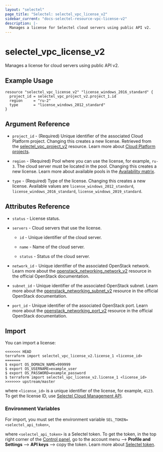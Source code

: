 ```yaml
---
layout: "selectel"
page_title: "Selectel: selectel_vpc_license_v2"
sidebar_current: "docs-selectel-resource-vpc-license-v2"
description: |-
  Manages a license for Selectel cloud servers using public API v2.
---
```


# selectel\_vpc\_license_v2

Manages a license for cloud servers using public API v2.

## Example Usage

```hcl
resource "selectel_vpc_license_v2" "license_windows_2016_standard" {
  project_id = selectel_vpc_project_v2.project_1.id
  region     = "ru-2"
  type       = "license_windows_2012_standard"
}
```

## Argument Reference

* `project_id` - (Required) Unique identifier of the associated Cloud Platform project. Changing this creates a new license. Retrieved from the [selectel_vpc_project_v2](https://registry.terraform.io/providers/selectel/selectel/latest/docs/resources/vpc_project_v2) resource. Learn more about [Cloud Platform projects](https://docs.selectel.ru/cloud/servers/about/projects/).

* `region` - (Required) Pool where you can use the license, for example, `ru-3`. The cloud server must be located in the pool. Changing this creates a new license. Learn more about available pools in the [Availability matrix](https://docs.selectel.ru/control-panel-actions/availability-matrix/).

* `type` - (Required) Type of the license. Changing this creates a new license. Available values are `license_windows_2012_standard`, `license_windows_2016_standard`, `license_windows_2019_standard`.

## Attributes Reference

* `status` - License status.

* `servers` - Cloud servers that use the license.

  * `id` - Unique identifier of the cloud server.

  * `name` - Name of the cloud server.

  * `status` - Status of the cloud server.

* `network_id` - Unique identifier of the associated OpenStack network. Learn more about the [openstack_networking_network_v2](https://registry.terraform.io/providers/terraform-provider-openstack/openstack/latest/docs/data-sources/networking_network_v2) resource in the official OpenStack documentation.

* `subnet_id` - Unique identifier of the associated OpenStack subnet. Learn more about the [openstack_networking_subnet_v2](https://registry.terraform.io/providers/terraform-provider-openstack/openstack/latest/docs/data-sources/networking_subnet_v2) resource in the official OpenStack documentation.

* `port_id` - Unique identifier of the associated OpenStack port. Learn more about the [openstack_networking_port_v2](https://registry.terraform.io/providers/terraform-provider-openstack/openstack/latest/docs/data-sources/networking_port_v2) resource in the official OpenStack documentation.

## Import

You can import a license:

```shell
<<<<<<< HEAD
terraform import selectel_vpc_license_v2.license_1 <license_id>
=======
$ export OS_DOMAIN_NAME=999999
$ export OS_USERNAME=example_user
$ export OS_PASSWORD=example_password
$ terraform import selectel_vpc_license_v2.license_1 <license_id>
>>>>>>> upstream/master
```

where `<license_id>` is a unique identifier of the license, for example, `4123`. To get the license ID, use [Selectel Cloud Management API](https://developers.selectel.ru/docs/selectel-cloud-platform/main-services/selectel_cloud_management_api/).

### Environment Variables

For import, you must set the environment variable `SEL_TOKEN=<selectel_api_token>`,

where `<selectel_api_token>` is a Selectel token. To get the token, in the top right corner of the [Control panel](https://my.selectel.ru/profile/apikeys), go to the account menu ⟶ **Profile and Settings** ⟶ **API keys** ⟶ copy the token. Learn more about [Selectel token](https://developers.selectel.ru/docs/control-panel/authorization/#получить-токен-selectel).
